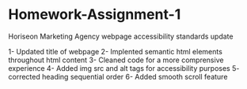 # Homework-Assignment-1

Horiseon Marketing Agency webpage accessibility standards update

1- Updated title of webpage
2- Implented semantic html elements throughout html content
3- Cleaned code for a more comprensive experience
4- Added img src and alt tags for accessibility purposes
5- corrected heading sequential order
6- Added smooth scroll feature